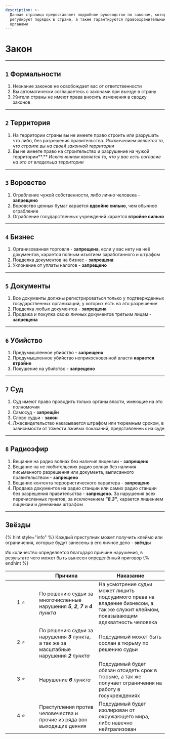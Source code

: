 ```yaml
---
description: >-
  Данная страница предоставляет подробное руководство по законам, которые
  регулируют порядок в стране, а также гарантируются правоохранительными
  органами
---
```


# Закон

***

## &#x20;`1`  Формальности

1. Незнание законов не освобождает вас от ответственности
2. Вы автоматически соглашаетесь с законами при въезде в страну
3. Жители страны не имеют права вносить изменения в сводку законов

***

## &#x20;`2`  Территория

1. На территории страны вы не имеете право строить или разрушать что либо, без разрешения правительства. _Исключением является то, что строите вы на своей законной территории_
2. Вы не имеете право на строительство и разрушение на чужой территории**.** _Исключением является то, что у вас есть согласие на это от владельца территории_

***

## &#x20;`3`  Воровство

1. Ограбление чужой собственности, либо лично человека - ᠌**запрещено**
2. Воровство ценных бумаг карается **вдвойне сильно**, чем обычное ограбление
3. Ограбление государственных учреждений карается **втройне сильно**

***

## &#x20;`4`  Бизнес

1. Организованная торговля - **запрещена**, если у вас нету на ᠌неё документов, карается полным изъятием заработанного и штрафом
2. Подделка документов на бизнес - **запрещена**
3. Уклонение от уплаты налогов - **запрещено**

***

## &#x20;`5`  Документы

1. Все документы должны регистрироваться только у подтвержденных государственных организаций, у которых есть на это разрешение
2. Подделка любых документов - **запрещена**
3. Продажа и покупка своих личных документов третьим лицам - **запрещена**

***

## &#x20;`6`  Убийство

1. Предумышленное убийство - **запрещено**
2. Предумышленное убийство неприкосновенной власти **карается втройне**
3. Покушение на убийство - **запрещено**

***

## &#x20;`7`  Суд

1. Суд имеют право проводить только органы власти, ᠌имеющие на это полномочия
2. Самосуд - **запрещён**
3. Слово судьи - **закон**
4. Лжесвидетельство наказывается штрафом или тюремным сроком, в зависимости от тяжести лживых показаний, представленных на суде

***

## &#x20;`8`  Радиоэфир

1. Вещание на радио волнах без наличия лицензии - **запрещено**
2. Вещание на не любительских радио волнах без наличия письменного разрешения или документа, выписанного правительством - **запрещено**
3. Вещание контента террористического характера - **запрещено**
4. Продажа документов на радио станции или самих радио ᠌станции без разрешения правительства - **запрещено.** За нарушения всех перечисленных пунктов, за исключением _**"8.3"**_, карается лишением лицензии и денежным штрафом

***

## &#x20;Звёзды&#x20;

{% hint style="info" %}
Каждый преступник может получить клеймо или ограничения, которые будут занесены в его личное дело - **звёзды**

Их количество определяется благодаря причине нарушения, в результате чего может быть вынесен определённый приговор
{% endhint %}

<table data-full-width="false"><thead><tr><th width="83" align="center"> </th><th>Причина</th><th>Наказание</th></tr></thead><tbody><tr><td align="center">1 <span data-gb-custom-inline data-tag="emoji" data-code="2b50">⭐</span></td><td>По решению судьи за многочисленные нарушения <em><strong>5</strong></em>, <em><strong>2</strong></em>, <em><strong>7</strong></em> и <em><strong>4</strong> пункта</em></td><td>На усмотрение судьи может лишить подсудимого права на владение бизнесом, а так же служит клеймом, показывающим адекватность человека</td></tr><tr><td align="center">2 <span data-gb-custom-inline data-tag="emoji" data-code="2b50">⭐</span></td><td>По решению судьи за нарушения <em><strong>3</strong></em> пункта, а так же за масштабные нарушения <em><strong>2</strong> пункта</em></td><td>Подсудимый может быть сослан в тюрьму по решению судьи</td></tr><tr><td align="center">3 <span data-gb-custom-inline data-tag="emoji" data-code="2b50">⭐</span></td><td>Нарушение <em><strong>6</strong> пункта</em></td><td>Подсудимый будет обязан отсидеть срок в тюрьме, а так же получает ограничения на работу в госучреждениях</td></tr><tr><td align="center">4 <span data-gb-custom-inline data-tag="emoji" data-code="2b50">⭐</span></td><td>Преступления против человечества и прочие из ряда вон выходящие деяния</td><td>Подсудимый будет изолирован от окружающего мира, либо навечно нейтрализован</td></tr></tbody></table>
